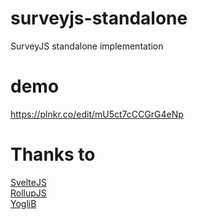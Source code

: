 # surveyjs-standalone
SurveyJS standalone implementation

# demo
https://plnkr.co/edit/mU5ct7cCCGrG4eNp

# Thanks to
[SvelteJS](https://github.com/sveltejs/svelte)  
[RollupJS](https://github.com/rollup/rollup)  
[YogliB](https://github.com/YogliB/svelte-component-template)
